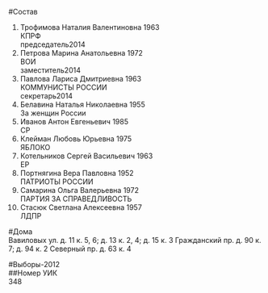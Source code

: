 #Состав  
1. Трофимова Наталия Валентиновна 1963  
    КПРФ  
    председатель2014  
2. Петрова Марина Анатольевна 1972  
    ВОИ  
    заместитель2014  
3. Павлова Лариса Дмитриевна 1963  
    КОММУНИСТЫ РОССИИ  
    секретарь2014  
4. Белавина Наталья Николаевна 1955  
    За женщин России  
5. Иванов Антон Евгеньевич 1985  
    СР  
6. Клейман Любовь Юрьевна 1975  
    ЯБЛОКО  
7. Котельников Сергей Васильевич 1963  
    ЕР  
8. Портнягина Вера Павловна 1952  
    ПАТРИОТЫ РОССИИ  
9. Самарина Ольга Валерьевна 1972  
    ПАРТИЯ ЗА СПРАВЕДЛИВОСТЬ  
10. Стасюк Светлана Алексеевна 1957  
    ЛДПР  
  
#Дома  
Вавиловых ул. д. 11 к. 5, 6; д. 13 к. 2, 4; д. 15 к. 3 Гражданский пр. д. 90 к. 7; д. 94 к. 2 Северный пр. д. 63 к. 4  
  
#Выборы-2012  
##Номер УИК  
348  

